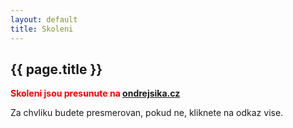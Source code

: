 ```yaml
---
layout: default
title: Skoleni
---
```


## {{ page.title }}

<p style="color: red; font-weight: bold;">Skoleni jsou presunute na <a href="https://ondrejsika.cz/#skoleni-a-konzultace">ondrejsika.cz</a></p>

Za chvliku budete presmerovan, pokud ne, kliknete na odkaz vise.

<script>
setTimeout(function(){
    window.location = "https://ondrejsika.cz/#skoleni-a-konzultace";
}, 2000)
</script>



